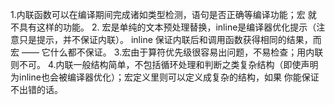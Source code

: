 1.内联函数可以在编译期间完成诸如类型检测，语句是否正确等编译功能；宏 就 不具有这样的功能。
2. 宏是单纯的文本预处理替换，inline是编译器优化提示（注意只是提示，并不保证内联）。 inline 保证内联后和调用函数获得相同的结果，而宏 —— 它什么都不保证。
3.宏由于算符优先级很容易出问题，不易检查；用内联则不可。
4.内联一般结构简单，不包括循环处理和判断之类复杂结构（即使声明为inline也会被编译器优化）；宏定义里则可以定义成复杂的结构，如果 你能保证不出错的话。
